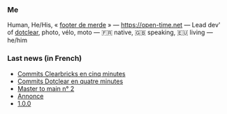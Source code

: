 ### Me

Human, He/His, « [footer de merde](https://open-time.net/post/2013/07/17/La-veritable-histoire-du-Footer-de-merde-) » — https://open-time.net — Lead dev' of [dotclear](https://git.dotclear.org/dev/dotclear), photo, vélo, moto — 🇫🇷 native, 🇬🇧 speaking, 🇪🇺 living — he/him

### Last news (in French)

<!-- BLOG-POST-LIST:START -->
- [Commits Clearbricks en cinq minutes](https://open-time.net/post/2022/12/01/Commits-Clearbricks-en-cinq-minutes)
- [Commits Dotclear en quatre minutes](https://open-time.net/post/2022/11/30/Commits-Dotclear-en-quatre-minutes)
- [Master to main n° 2](https://open-time.net/post/2022/11/29/Master-to-main-n-2)
- [Annonce](https://open-time.net/post/2022/11/28/Annonce)
- [1.0.0](https://open-time.net/post/2022/11/27/100)
<!-- BLOG-POST-LIST:END -->
